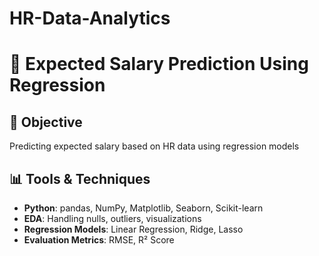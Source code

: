 # HR-Data-Analytics
# 🧾 Expected Salary Prediction Using Regression

## 📌 Objective
Predicting expected salary based on HR data using regression models

## 📊 Tools & Techniques
- **Python**: pandas, NumPy, Matplotlib, Seaborn, Scikit-learn
- **EDA**: Handling nulls, outliers, visualizations
- **Regression Models**: Linear Regression, Ridge, Lasso
- **Evaluation Metrics**: RMSE, R² Score
